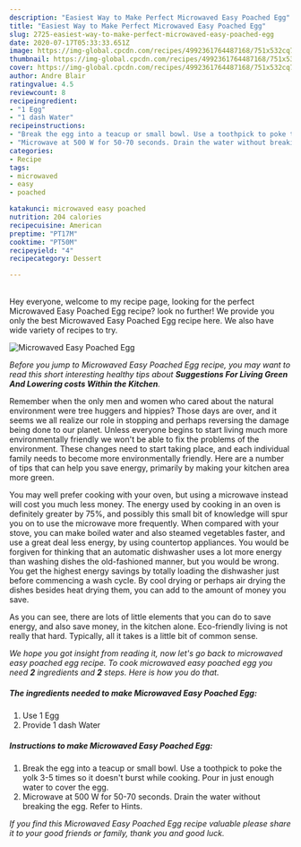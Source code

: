 ```yaml
---
description: "Easiest Way to Make Perfect Microwaved Easy Poached Egg"
title: "Easiest Way to Make Perfect Microwaved Easy Poached Egg"
slug: 2725-easiest-way-to-make-perfect-microwaved-easy-poached-egg
date: 2020-07-17T05:33:33.651Z
image: https://img-global.cpcdn.com/recipes/4992361764487168/751x532cq70/microwaved-easy-poached-egg-recipe-main-photo.jpg
thumbnail: https://img-global.cpcdn.com/recipes/4992361764487168/751x532cq70/microwaved-easy-poached-egg-recipe-main-photo.jpg
cover: https://img-global.cpcdn.com/recipes/4992361764487168/751x532cq70/microwaved-easy-poached-egg-recipe-main-photo.jpg
author: Andre Blair
ratingvalue: 4.5
reviewcount: 8
recipeingredient:
- "1 Egg"
- "1 dash Water"
recipeinstructions:
- "Break the egg into a teacup or small bowl. Use a toothpick to poke the yolk 3-5 times so it doesn&#39;t burst while cooking. Pour in just enough water to cover the egg."
- "Microwave at 500 W for 50-70 seconds. Drain the water without breaking the egg. Refer to Hints."
categories:
- Recipe
tags:
- microwaved
- easy
- poached

katakunci: microwaved easy poached 
nutrition: 204 calories
recipecuisine: American
preptime: "PT17M"
cooktime: "PT50M"
recipeyield: "4"
recipecategory: Dessert

---
```

<br>
Hey everyone, welcome to my recipe page, looking for the perfect Microwaved Easy Poached Egg recipe? look no further! We provide you only the best Microwaved Easy Poached Egg recipe here. We also have wide variety of recipes to try.
<br>


![Microwaved Easy Poached Egg](https://img-global.cpcdn.com/recipes/4992361764487168/751x532cq70/microwaved-easy-poached-egg-recipe-main-photo.jpg)

<i>Before you jump to Microwaved Easy Poached Egg recipe, you may want to read this short interesting healthy tips about 
<strong>Suggestions For Living Green And Lowering costs Within the Kitchen</strong>.</i>
</br>

Remember when the only men and women who cared about the natural environment were tree huggers and hippies? Those days are over, and it seems we all realize our role in stopping and perhaps reversing the damage being done to our planet. Unless everyone begins to start living much more environmentally friendly we won't be able to fix the problems of the environment. These changes need to start taking place, and each individual family needs to become more environmentally friendly. Here are a number of tips that can help you save energy, primarily by making your kitchen area more green.

You may well prefer cooking with your oven, but using a microwave instead will cost you much less money. The energy used by cooking in an oven is definitely greater by 75%, and possibly this small bit of knowledge will spur you on to use the microwave more frequently. When compared with your stove, you can make boiled water and also steamed vegetables faster, and use a great deal less energy, by using countertop appliances. You would be forgiven for thinking that an automatic dishwasher uses a lot more energy than washing dishes the old-fashioned manner, but you would be wrong. You get the highest energy savings by totally loading the dishwasher just before commencing a wash cycle. By cool drying or perhaps air drying the dishes besides heat drying them, you can add to the amount of money you save.

As you can see, there are lots of little elements that you can do to save energy, and also save money, in the kitchen alone. Eco-friendly living is not really that hard. Typically, all it takes is a little bit of common sense.


<i>We hope you got insight from reading it, now let's go back to microwaved easy poached egg recipe. To cook microwaved easy poached egg you need <strong>2</strong> ingredients and <strong>2</strong> steps. Here is how you do that.
</i>

##### The ingredients needed to make Microwaved Easy Poached Egg:

1. Use 1 Egg
1. Provide 1 dash Water


##### Instructions to make Microwaved Easy Poached Egg:

1. Break the egg into a teacup or small bowl. Use a toothpick to poke the yolk 3-5 times so it doesn&#39;t burst while cooking. Pour in just enough water to cover the egg.
1. Microwave at 500 W for 50-70 seconds. Drain the water without breaking the egg. Refer to Hints.


<i>If you find this Microwaved Easy Poached Egg recipe valuable please share it to your good friends or family, thank you and good luck.</i>
